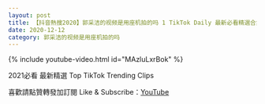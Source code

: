 ```yaml
---
layout: post
title: 【抖音熱搜2020】郭采洁的视频是用座机拍的吗 1 TikTok Daily 最新必看精選合集2020 12 12
date: 2020-12-12
category: 郭采洁的视频是用座机拍的吗
---
```


{% include youtube-video.html id="MAzluLxrBok" %}

2021必看 最新精選 Top TikTok Trending Clips

喜歡請點贊轉發加訂閱 Like & Subscribe：[YouTube](https://www.youtube.com/channel/UCAoR7VcanIPd04uEq_GIylA/videos)

